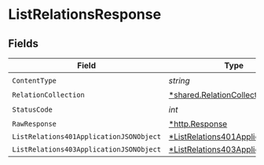 # ListRelationsResponse


## Fields

| Field                                                                                          | Type                                                                                           | Required                                                                                       | Description                                                                                    |
| ---------------------------------------------------------------------------------------------- | ---------------------------------------------------------------------------------------------- | ---------------------------------------------------------------------------------------------- | ---------------------------------------------------------------------------------------------- |
| `ContentType`                                                                                  | *string*                                                                                       | :heavy_check_mark:                                                                             | N/A                                                                                            |
| `RelationCollection`                                                                           | [*shared.RelationCollection](../../models/shared/relationcollection.md)                        | :heavy_minus_sign:                                                                             | OK                                                                                             |
| `StatusCode`                                                                                   | *int*                                                                                          | :heavy_check_mark:                                                                             | N/A                                                                                            |
| `RawResponse`                                                                                  | [*http.Response](https://pkg.go.dev/net/http#Response)                                         | :heavy_minus_sign:                                                                             | N/A                                                                                            |
| `ListRelations401ApplicationJSONObject`                                                        | [*ListRelations401ApplicationJSON](../../models/operations/listrelations401applicationjson.md) | :heavy_minus_sign:                                                                             | Unauthenticated                                                                                |
| `ListRelations403ApplicationJSONObject`                                                        | [*ListRelations403ApplicationJSON](../../models/operations/listrelations403applicationjson.md) | :heavy_minus_sign:                                                                             | Forbidden                                                                                      |